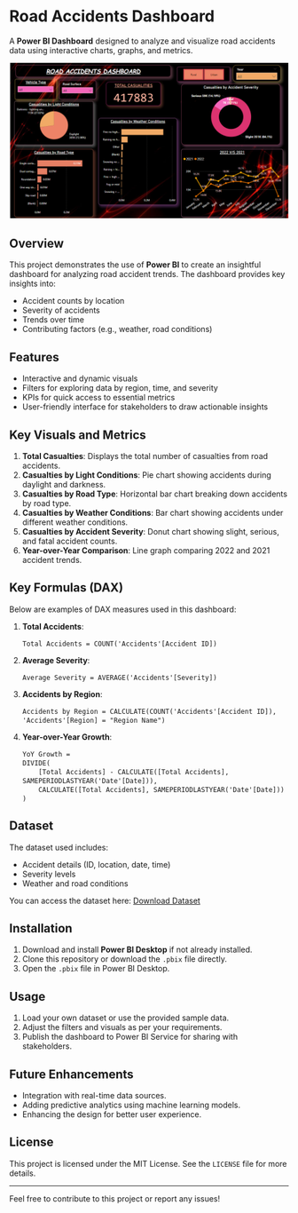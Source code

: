 # Road Accidents Dashboard

A **Power BI Dashboard** designed to analyze and visualize road accidents data using interactive charts, graphs, and metrics.

![Road Accidents Dashboard](dashboard_preview.png)

## Overview
This project demonstrates the use of **Power BI** to create an insightful dashboard for analyzing road accident trends. The dashboard provides key insights into:
- Accident counts by location
- Severity of accidents
- Trends over time
- Contributing factors (e.g., weather, road conditions)

## Features
- Interactive and dynamic visuals
- Filters for exploring data by region, time, and severity
- KPIs for quick access to essential metrics
- User-friendly interface for stakeholders to draw actionable insights

## Key Visuals and Metrics
1. **Total Casualties**: Displays the total number of casualties from road accidents.
2. **Casualties by Light Conditions**: Pie chart showing accidents during daylight and darkness.
3. **Casualties by Road Type**: Horizontal bar chart breaking down accidents by road type.
4. **Casualties by Weather Conditions**: Bar chart showing accidents under different weather conditions.
5. **Casualties by Accident Severity**: Donut chart showing slight, serious, and fatal accident counts.
6. **Year-over-Year Comparison**: Line graph comparing 2022 and 2021 accident trends.

## Key Formulas (DAX)
Below are examples of DAX measures used in this dashboard:

1. **Total Accidents**:
   ```DAX
   Total Accidents = COUNT('Accidents'[Accident ID])
   ```

2. **Average Severity**:
   ```DAX
   Average Severity = AVERAGE('Accidents'[Severity])
   ```

3. **Accidents by Region**:
   ```DAX
   Accidents by Region = CALCULATE(COUNT('Accidents'[Accident ID]), 'Accidents'[Region] = "Region Name")
   ```

4. **Year-over-Year Growth**:
   ```DAX
   YoY Growth = 
   DIVIDE(
       [Total Accidents] - CALCULATE([Total Accidents], SAMEPERIODLASTYEAR('Date'[Date])),
       CALCULATE([Total Accidents], SAMEPERIODLASTYEAR('Date'[Date]))
   )
   ```

## Dataset
The dataset used includes:
- Accident details (ID, location, date, time)
- Severity levels
- Weather and road conditions

You can access the dataset here:
[Download Dataset](<https://drive.google.com/drive/folders/1BRH0aufdXTxoWCXIHOTsKr4jRZyvPbJY?usp=sharing>)

## Installation
1. Download and install **Power BI Desktop** if not already installed.
2. Clone this repository or download the `.pbix` file directly.
3. Open the `.pbix` file in Power BI Desktop.

## Usage
1. Load your own dataset or use the provided sample data.
2. Adjust the filters and visuals as per your requirements.
3. Publish the dashboard to Power BI Service for sharing with stakeholders.

## Future Enhancements
- Integration with real-time data sources.
- Adding predictive analytics using machine learning models.
- Enhancing the design for better user experience.

## License
This project is licensed under the MIT License. See the `LICENSE` file for more details.

---
Feel free to contribute to this project or report any issues!

